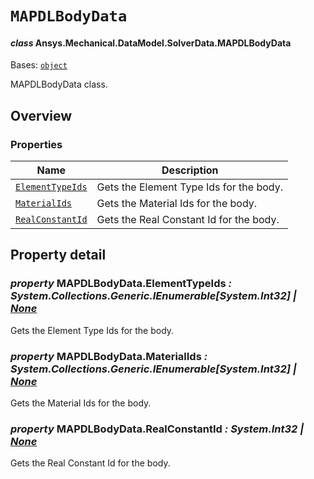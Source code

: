 # `MAPDLBodyData`

<a id="ansys.mechanical.stubs.v241.Ansys.Mechanical.DataModel.SolverData.MAPDLBodyData"></a>

#### *class* Ansys.Mechanical.DataModel.SolverData.MAPDLBodyData

Bases: [`object`](https://docs.python.org/3/library/functions.html#object)

MAPDLBodyData class.

<!-- !! processed by numpydoc !! -->

<a id="overview"></a>

## Overview

### Properties

| Name | Description |
|-----------------------------------------------------|-------------------------------------------|
| [`ElementTypeIds`](#MAPDLBodyData.ElementTypeIds)   | Gets the Element Type Ids for the body.   |
| [`MaterialIds`](#MAPDLBodyData.MaterialIds)         | Gets the Material Ids for the body.       |
| [`RealConstantId`](#MAPDLBodyData.RealConstantId)   | Gets the Real Constant Id for the body.   |

<a id="property-detail"></a>

## Property detail

<a id="MAPDLBodyData.ElementTypeIds"></a>

### *property* MAPDLBodyData.ElementTypeIds *: System.Collections.Generic.IEnumerable[System.Int32] | [None](https://docs.python.org/3/library/constants.html#None)*

Gets the Element Type Ids for the body.

<!-- !! processed by numpydoc !! -->

<a id="MAPDLBodyData.MaterialIds"></a>

### *property* MAPDLBodyData.MaterialIds *: System.Collections.Generic.IEnumerable[System.Int32] | [None](https://docs.python.org/3/library/constants.html#None)*

Gets the Material Ids for the body.

<!-- !! processed by numpydoc !! -->

<a id="MAPDLBodyData.RealConstantId"></a>

### *property* MAPDLBodyData.RealConstantId *: System.Int32 | [None](https://docs.python.org/3/library/constants.html#None)*

Gets the Real Constant Id for the body.

<!-- !! processed by numpydoc !! -->

